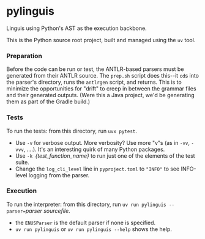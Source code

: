 # pylinguis

Linguis using Python's AST as the execution backbone.

This is the Python source root project, built and managed using the `uv` tool.

### Preparation
Before the code can be run or test, the ANTLR-based parsers must be generated from their ANTLR source. The `prep.sh` script does this--it `cd`s into the parser's directory, runs the `antlrgen` script, and returns. This is to minimize the opportunities for "drift" to creep in between the grammar files and their generated outputs. (Were this a Java project, we'd be generating them as part of the Gradle build.)

### Tests
To run the tests: from this directory, run `uvx pytest`. 

* Use `-v` for verbose output. More verbosity? Use more "v"s (as in `-vv`, `-vvv`, ....). It's an interesting quirk of many Python packages.
* Use `-k `*{test_function_name}* to run just one of the elements of the test suite.
* Change the `log_cli_level` line in `pyproject.toml` to `"INFO"` to see INFO-level logging from the parser.

### Execution
To run the interpreter: from this directory, run `uv run pylinguis --parser=`*parser* *sourcefile*. 

* the `ENUSParser` is the default parser if none is specified.
* `uv run pylinguis` or `uv run pylinguis --help` shows the help.

